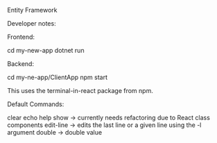Entity Framework

Developer notes:

Frontend:

cd my-new-app
dotnet run

Backend:

cd my-ne-app/ClientApp
npm start

This uses the terminal-in-react package from npm.

Default Commands:

clear
echo
help
show -> currently needs refactoring due to React class components
edit-line -> edits the last line or a given line using the -l argument
double -> double value
